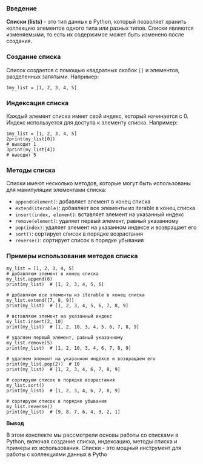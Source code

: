 ### Введение

**Списки (lists)** - это тип данных в Python, который позволяет хранить коллекцию элементов одного типа или разных типов. Списки являются изменяемыми, то есть их содержимое может быть изменено после создания.

### Создание списка

Список создается с помощью квадратных скобок `[]` и элементов, разделенных запятыми. Например:

`1my_list = [1, 2, 3, 4, 5]`

### Индексация списка

Каждый элемент списка имеет свой индекс, который начинается с 0. Индекс используется для доступа к элементу списка. Например:

```
1my_list = [1, 2, 3, 4, 5] 
2print(my_list[0])  
# выводит 1 
3print(my_list[4])  
# выводит 5
```

### Методы списка

Списки имеют несколько методов, которые могут быть использованы для манипуляции элементами списка:

- `append(element)`: добавляет элемент в конец списка
- `extend(iterable)`: добавляет все элементы из iterable в конец списка
- `insert(index, element)`: вставляет элемент на указанный индекс
- `remove(element)`: удаляет первый элемент, равный указанному
- `pop(index)`: удаляет элемент на указанном индексе и возвращает его
- `sort()`: сортирует список в порядке возрастания
- `reverse()`: сортирует список в порядке убывания

### Примеры использования методов списка

```
my_list = [1, 2, 3, 4, 5]
# добавляем элемент в конец списка
my_list.append(6)
print(my_list)  # [1, 2, 3, 4, 5, 6]

# добавляем все элементы из iterable в конец списка
my_list.extend([7, 8, 9])
print(my_list)  # [1, 2, 3, 4, 5, 6, 7, 8, 9]

# вставляем элемент на указанный индекс
my_list.insert(2, 10)
print(my_list)  # [1, 2, 10, 3, 4, 5, 6, 7, 8, 9]

# удаляем первый элемент, равный указанному
my_list.remove(5)
print(my_list)  # [1, 2, 10, 3, 4, 6, 7, 8, 9]

# удаляем элемент на указанном индексе и возвращаем его
print(my_list.pop(2))  # 10
print(my_list)  # [1, 2, 3, 4, 6, 7, 8, 9]

# сортируем список в порядке возрастания
my_list.sort()
print(my_list)  # [1, 2, 3, 4, 6, 7, 8, 9]

# сортируем список в порядке убывания
my_list.reverse()
print(my_list)  # [9, 8, 7, 6, 4, 3, 2, 1]
```

**Вывод**

В этом конспекте мы рассмотрели основы работы со списками в Python, включая создание списка, индексацию, методы списка и примеры их использования. Списки - это мощный инструмент для работы с коллекциями данных в Pytho